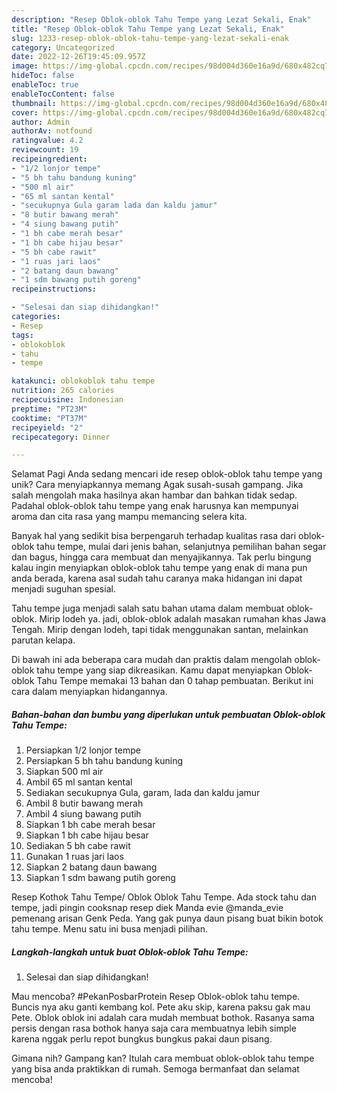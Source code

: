 ```yaml
---
description: "Resep Oblok-oblok Tahu Tempe yang Lezat Sekali, Enak"
title: "Resep Oblok-oblok Tahu Tempe yang Lezat Sekali, Enak"
slug: 1233-resep-oblok-oblok-tahu-tempe-yang-lezat-sekali-enak
category: Uncategorized
date: 2022-12-26T19:45:09.957Z
image: https://img-global.cpcdn.com/recipes/98d004d360e16a9d/680x482cq70/oblok-oblok-tahu-tempe-foto-resep-utama.jpg
hideToc: false
enableToc: true
enableTocContent: false
thumbnail: https://img-global.cpcdn.com/recipes/98d004d360e16a9d/680x482cq70/oblok-oblok-tahu-tempe-foto-resep-utama.jpg
cover: https://img-global.cpcdn.com/recipes/98d004d360e16a9d/680x482cq70/oblok-oblok-tahu-tempe-foto-resep-utama.jpg
author: Admin
authorAv: notfound
ratingvalue: 4.2
reviewcount: 19
recipeingredient:
- "1/2 lonjor tempe"
- "5 bh tahu bandung kuning"
- "500 ml air"
- "65 ml santan kental"
- "secukupnya Gula garam lada dan kaldu jamur"
- "8 butir bawang merah"
- "4 siung bawang putih"
- "1 bh cabe merah besar"
- "1 bh cabe hijau besar"
- "5 bh cabe rawit"
- "1 ruas jari laos"
- "2 batang daun bawang"
- "1 sdm bawang putih goreng"
recipeinstructions:

- "Selesai dan siap dihidangkan!"
categories:
- Resep
tags:
- oblokoblok
- tahu
- tempe

katakunci: oblokoblok tahu tempe 
nutrition: 265 calories
recipecuisine: Indonesian
preptime: "PT23M"
cooktime: "PT37M"
recipeyield: "2"
recipecategory: Dinner

---
```



Selamat Pagi Anda sedang mencari ide resep oblok-oblok tahu tempe yang unik? Cara menyiapkannya memang Agak susah-susah gampang. Jika salah mengolah maka hasilnya akan hambar dan bahkan tidak sedap. Padahal oblok-oblok tahu tempe yang enak harusnya kan mempunyai aroma dan cita rasa yang mampu memancing selera kita.


Banyak hal yang sedikit bisa berpengaruh terhadap kualitas rasa dari oblok-oblok tahu tempe, mulai dari jenis bahan, selanjutnya pemilihan bahan segar dan bagus, hingga cara membuat dan menyajikannya. Tak perlu bingung kalau ingin menyiapkan oblok-oblok tahu tempe yang enak di mana pun anda berada, karena asal sudah tahu caranya maka hidangan ini dapat menjadi suguhan spesial.

Tahu tempe juga menjadi salah satu bahan utama dalam membuat oblok-oblok. Mirip lodeh ya. jadi, oblok-oblok adalah masakan rumahan khas Jawa Tengah. Mirip dengan lodeh, tapi tidak menggunakan santan, melainkan parutan kelapa.


Di bawah ini ada beberapa cara mudah dan praktis dalam mengolah oblok-oblok tahu tempe yang siap dikreasikan. Kamu dapat menyiapkan Oblok-oblok Tahu Tempe memakai 13 bahan dan 0 tahap pembuatan. Berikut ini cara dalam menyiapkan hidangannya.

<!--inarticleads1-->

##### Bahan-bahan dan bumbu yang diperlukan untuk pembuatan Oblok-oblok Tahu Tempe:

1. Persiapkan 1/2 lonjor tempe
1. Persiapkan 5 bh tahu bandung kuning
1. Siapkan 500 ml air
1. Ambil 65 ml santan kental
1. Sediakan secukupnya Gula, garam, lada dan kaldu jamur
1. Ambil 8 butir bawang merah
1. Ambil 4 siung bawang putih
1. Siapkan 1 bh cabe merah besar
1. Siapkan 1 bh cabe hijau besar
1. Sediakan 5 bh cabe rawit
1. Gunakan 1 ruas jari laos
1. Siapkan 2 batang daun bawang
1. Siapkan 1 sdm bawang putih goreng


Resep Kothok Tahu Tempe/ Oblok Oblok Tahu Tempe. Ada stock tahu dan tempe, jadi pingin cooksnap resep diek Manda evie @manda_evie pemenang arisan Genk Peda. Yang gak punya daun pisang buat bikin botok tahu tempe. Menu satu ini busa menjadi pilihan. 

<!--inarticleads2-->

##### Langkah-langkah untuk buat Oblok-oblok Tahu Tempe:


1. Selesai dan siap dihidangkan!

Mau mencoba? #PekanPosbarProtein Resep Oblok-oblok tahu tempe. Buncis nya aku ganti kembang kol. Pete aku skip, karena paksu gak mau Pete. Oblok oblok ini adalah cara mudah membuat bothok. Rasanya sama persis dengan rasa bothok hanya saja cara membuatnya lebih simple karena nggak perlu repot bungkus bungkus pakai daun pisang. 

Gimana nih? Gampang kan? Itulah cara membuat oblok-oblok tahu tempe yang bisa anda praktikkan di rumah. Semoga bermanfaat dan selamat mencoba!
